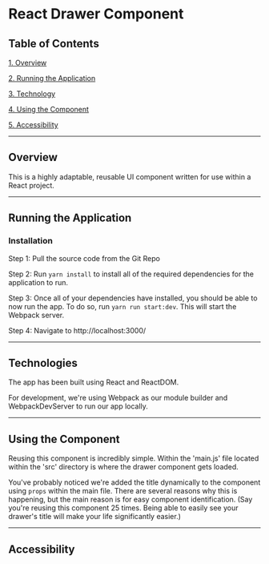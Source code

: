 # React Drawer Component

Table of Contents
------
[1. Overview](#overview)

[2. Running the Application](#running-the-application)

[3. Technology](#technology)

[4. Using the Component](#using-the-component)

[5. Accessibility](#accessibility)

----

## Overview
This is a highly adaptable, reusable UI component written for use within a React project.

----
## Running the Application

### Installation
Step 1: Pull the source code from the Git Repo

Step 2: Run `yarn install` to install all of the required dependencies for the application to run.

Step 3: Once all of your dependencies have installed, you should be able to now run the app. To do so, run `yarn run start:dev`. This will start the Webpack server.

Step 4: Navigate to http://localhost:3000/

----

## Technologies

The app has been built using React and ReactDOM.

For development, we're using Webpack as our module builder and WebpackDevServer to run our app locally.


----

## Using the Component

Reusing this component is incredibly simple. Within the 'main.js' file located within the 'src' directory is where the drawer component gets loaded.

You've probably noticed we're added the title dynamically to the component using `props` within the main file. There are several reasons why this is happening, but the main reason is for easy component identification. (Say you're reusing this component 25 times. Being able to easily see your drawer's title will make your life significantly easier.) 

----

## Accessibility
